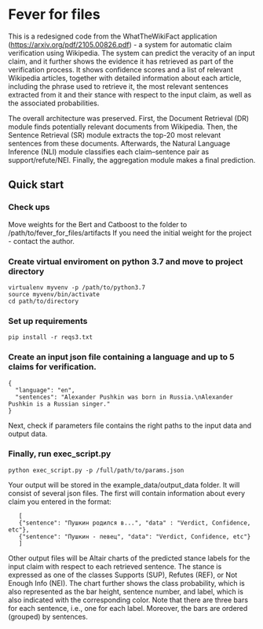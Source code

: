 # Fever for files
This is a redesigned code from the WhatTheWikiFact application (https://arxiv.org/pdf/2105.00826.pdf) - a system for automatic claim verification using Wikipedia. The system can predict the veracity of an input claim, and it further shows the evidence it has retrieved as part of the verification process. It shows confidence scores and a list of relevant Wikipedia articles, together with detailed information about each article, including the phrase used to retrieve it, the most relevant sentences extracted from it and their stance with respect to the input claim, as well as the associated probabilities. 

The overall architecture was preserved.  First, the Document Retrieval (DR) module finds potentially relevant documents from Wikipedia. Then, the Sentence Retrieval (SR) module extracts the top-20 most relevant sentences from these documents. Afterwards, the Natural Language Inference (NLI) module classifies each claim–sentence pair as support/refute/NEI. Finally, the aggregation module makes a final prediction.

## Quick start  

### Check ups

Move weights for the Bert and Catboost to the folder to /path/to/fever_for_files/artifacts
If you need the initial weight for the project - contact the author.
    
### Create virtual enviroment on python 3.7 and move to project directory
    virtualenv myvenv -p /path/to/python3.7
    source myvenv/bin/activate
    cd path/to/directory
### Set up requirements 
    pip install -r reqs3.txt
### Create an input json file containing a language and up to 5 claims for verification. 
```
{
  "language": "en",
  "sentences": "Alexander Pushkin was born in Russia.\nAlexander Pushkin is a Russian singer."
}
```
Next, check if parameters file contains the right paths to the input data and output data. 
### Finally, run exec_script.py
    python exec_script.py -p /full/path/to/params.json

Your output will be stored in the example_data/output_data folder. It will consist of several json files. The first will contain information about every claim you entered in the format:
```
   [
   {"sentence": "Пушкин родился в...", "data" : "Verdict, Confidence, etc"},
   {"sentence": "Пушкин - певец", "data": "Verdict, Confidence, etc"}
   ]
```
Other output files will be Altair charts of the predicted stance labels for the input claim with respect to each retrieved sentence. The stance is expressed as one of the classes Supports (SUP), Refutes (REF), or Not Enough Info (NEI). The chart further shows the class probability, which is also represented as the bar height, sentence number, and label, which is also indicated with the corresponding color. Note that there are three bars for each sentence, i.e., one for each label. Moreover, the bars are ordered (grouped) by sentences.
